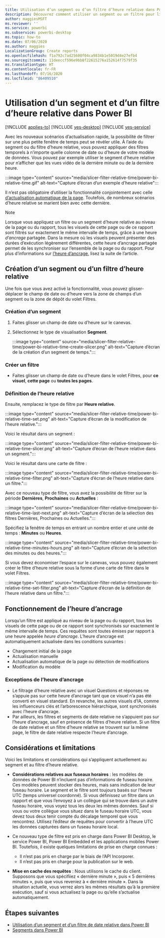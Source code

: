 ```yaml
---
title: Utilisation d’un segment ou d’un filtre d’heure relative dans Power BI
description: Découvrez comment utiliser un segment ou un filtre pour limiter les intervalles de temps relatif dans Power BI.
author: maggiesMSFT
ms.reviewer: ''
ms.service: powerbi
ms.subservice: powerbi-desktop
ms.topic: how-to
ms.date: 07/06/2020
ms.author: maggies
LocalizationGroup: Create reports
ms.openlocfilehash: f1a792c7ad25600f04ca9834b1e5019d4e27efb4
ms.sourcegitcommit: 11deeccf596e9bb8f22615276a152614f7579f35
ms.translationtype: HT
ms.contentlocale: fr-FR
ms.lasthandoff: 07/16/2020
ms.locfileid: "86409510"
---
```

# <a name="use-a-relative-time-slicer-and-filter-in-power-bi"></a>Utilisation d’un segment et d’un filtre d’heure relative dans Power BI

[!INCLUDE [applies-to](../includes/applies-to.md)] [!INCLUDE [yes-desktop](../includes/yes-desktop.md)] [!INCLUDE [yes-service](../includes/yes-service.md)]

Avec les nouveaux scénarios d’actualisation rapide, la possibilité de filtrer sur une plus petite fenêtre de temps peut se révéler utile. À l’aide du segment ou du filtre d’heure relative, vous pouvez appliquer des filtres temporels à n’importe quelle colonne de date ou d’heure de votre modèle de données. Vous pouvez par exemple utiliser le segment d’heure relative pour n’afficher que les vues vidéo de la dernière minute ou de la dernière heure. 

:::image type="content" source="media/slicer-filter-relative-time/power-bi-relative-time.gif" alt-text="Capture d’écran d’un exemple d’heure relative":::

Il n’est pas obligatoire d’utiliser la fonctionnalité conjointement avec celle [d’actualisation automatique de la page](../create-reports/desktop-automatic-page-refresh.md). Toutefois, de nombreux scénarios d’heure relative se marient bien avec cette dernière.  

> [!NOTE]
> Lorsque vous appliquez un filtre ou un segment d’heure relative au niveau de la page ou du rapport, tous les visuels de cette page ou de ce rapport sont filtrés sur exactement le même intervalle de temps, grâce à une heure *d’ancrage* partagée. Dans la mesure où les visuels peuvent présenter des durées d’exécution légèrement différentes, cette heure d’ancrage partagée permet de les synchroniser sur l’ensemble de la page ou du rapport. Pour plus d’informations sur [l’heure d’ancrage](#understanding-anchor-time), lisez la suite de l’article.

## <a name="create-a-relative-time-slicer-or-filter"></a>Création d’un segment ou d’un filtre d’heure relative

Une fois que vous avez activé la fonctionnalité, vous pouvez glisser-déplacer le champ de date ou d’heure vers la zone de champs d’un segment ou la zone de dépôt du volet Filtres. 

### <a name="create-a-slicer"></a>Création d’un segment

1. Faites glisser un champ de date ou d’heure sur le canevas.

2. Sélectionnez le type de visualisation **Segment**.

    :::image type="content" source="media/slicer-filter-relative-time/power-bi-relative-time-create-slicer.png" alt-text="Capture d’écran de la création d’un segment de temps.":::

### <a name="create-a-filter"></a>Créer un filtre
 
- Faites glisser un champ de date ou d’heure dans le volet Filtres, pour **ce visuel**, **cette page** ou **toutes les pages**.

### <a name="set-relative-time"></a>Définition de l’heure relative 

Ensuite, remplacez le type de filtre par **Heure relative**.

:::image type="content" source="media/slicer-filter-relative-time/power-bi-relative-time-set.png" alt-text="Capture d’écran de la modification de l’heure relative.":::
 
Voici le résultat dans un segment :

:::image type="content" source="media/slicer-filter-relative-time/power-bi-relative-time-slicer.png" alt-text="Capture d’écran de l’heure relative dans un segment.":::

Voici le résultat dans une carte de filtre : 

:::image type="content" source="media/slicer-filter-relative-time/power-bi-relative-time-filter.png" alt-text="Capture d’écran de l’heure relative dans un filtre.":::
 
Avec ce nouveau type de filtre, vous avez la possibilité de filtrer sur la période **Dernières**, **Prochaines** ou **Actuelles** : 

:::image type="content" source="media/slicer-filter-relative-time/power-bi-relative-time-last-next.png" alt-text="Capture d’écran de la sélection des filtres Dernières, Prochaines ou Actuelles.":::
 
Spécifiez la fenêtre de temps en entrant un nombre entier et une unité de temps : **Minutes** ou **Heures**.
 
:::image type="content" source="media/slicer-filter-relative-time/power-bi-relative-time-minutes-hours.png" alt-text="Capture d’écran de la sélection des minutes ou des heures.":::

Si vous devez économiser l’espace sur le canevas, vous pouvez également créer le filtre d’heure relative sous la forme d’une carte de filtre dans le volet Filtres.

:::image type="content" source="media/slicer-filter-relative-time/power-bi-relative-time-set-filter.png" alt-text="Capture d’écran de la définition de l’heure relative dans un filtre.":::
 
## <a name="understanding-anchor-time"></a>Fonctionnement de l’heure d’ancrage

Lorsqu’un filtre est appliqué au niveau de la page ou du rapport, tous les visuels de cette page ou de ce rapport sont synchronisés sur exactement le même intervalle de temps. Ces requêtes sont toutes émises par rapport à une heure appelée *heure d’ancrage*. L’heure d’ancrage est automatiquement actualisée dans les conditions suivantes :

- Chargement initial de la page
- Actualisation manuelle
- Actualisation automatique de la page ou détection de modifications
- Modification du modèle

### <a name="anchor-time-exceptions"></a>Exceptions de l’heure d’ancrage

- Le filtrage d’heure relative avec un visuel Questions et réponses ne s’appuie pas sur cette heure d’ancrage tant que ce visuel n’a pas été converti en visuel standard. En revanche, les autres visuels d’IA, comme les influenceurs clés et l’arborescence hiérarchique, sont synchronisés avec l’heure d’ancrage. 
- Par ailleurs, les filtres et segments de date relative ne s’appuient pas sur l’heure d’ancrage, sauf en présence de filtres d’heure relative. Si un filtre de date relative et un filtre d’heure relative se trouvent sur la même page, le filtre de date relative respecte l’heure d’ancrage.

## <a name="limitations-and-considerations"></a>Considérations et limitations

Voici les limitations et considérations qui s’appliquent actuellement au segment et au filtre d’heure relative.

- **Considérations relatives aux fuseaux horaires** : les modèles de données de Power BI n’incluent pas d’informations de fuseau horaire. Ces modèles peuvent stocker des heures, mais sans indication de leur fuseau horaire. Le segment et le filtre sont toujours basés sur l’heure UTC (temps universel coordonné). Si vous définissez un filtre dans un rapport et que vous l’envoyez à un collègue qui se trouve dans un autre fuseau horaire, vous voyez tous les deux les mêmes données. Sauf si vous ou votre collègue vous situez dans le fuseau horaire UTC, vous devez tous deux tenir compte du décalage temporel que vous rencontrez. Utilisez l’éditeur de requêtes pour convertir à l’heure UTC les données capturées dans un fuseau horaire local.
- Ce nouveau type de filtre est pris en charge dans Power BI Desktop, le service Power BI, Power BI Embedded et les applications mobiles Power BI. Toutefois, il existe quelques limitations de prise en charge connues :

    - Il n’est pas pris en charge par le biais de l’API Incorporer.
    - Il n’est pas pris en charge pour la publication sur le web.

- **Mise en cache des requêtes** : Nous utilisons le cache du client. Supposons que vous spécifiiez « dernière minute », puis « 5 dernières minutes », puis que vous reveniez à « dernière minute ». Dans la situation actuelle, vous verrez alors les mêmes résultats qu’à la première exécution, sauf si vous actualisez la page ou qu’elle s’actualise automatiquement.

## <a name="next-steps"></a>Étapes suivantes

- [Utilisation d’un segment et d’un filtre de date relative dans Power BI](../visuals/desktop-slicer-filter-date-range.md)
- [Segments dans Power BI](../visuals/power-bi-visualization-slicers.md)

